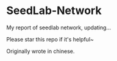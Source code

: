 # SeedLab-Network
My report of seedlab network, updating...

Please star this repo if it's helpful~

Originally wrote in chinese.

